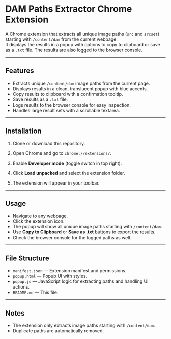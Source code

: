 # DAM Paths Extractor Chrome Extension

A Chrome extension that extracts all unique image paths (`src` and `srcset`) starting with `/content/dam` from the current webpage.  
It displays the results in a popup with options to copy to clipboard or save as a `.txt` file. The results are also logged to the browser console.

---

## Features

- Extracts unique `/content/dam` image paths from the current page.
- Displays results in a clean, translucent popup with blue accents.
- Copy results to clipboard with a confirmation tooltip.
- Save results as a `.txt` file.
- Logs results to the browser console for easy inspection.
- Handles large result sets with a scrollable textarea.

---

## Installation

1. Clone or download this repository.

2. Open Chrome and go to `chrome://extensions/`.

3. Enable **Developer mode** (toggle switch in top right).

4. Click **Load unpacked** and select the extension folder.

5. The extension will appear in your toolbar.

---

## Usage

- Navigate to any webpage.
- Click the extension icon.
- The popup will show all unique image paths starting with `/content/dam`.
- Use **Copy to Clipboard** or **Save as .txt** buttons to export the results.
- Check the browser console for the logged paths as well.

---

## File Structure

- `manifest.json` — Extension manifest and permissions.
- `popup.html` — Popup UI with styles.
- `popup.js` — JavaScript logic for extracting paths and handling UI actions.
- `README.md` — This file.

---

## Notes

- The extension only extracts image paths starting with `/content/dam`.
- Duplicate paths are automatically removed.
